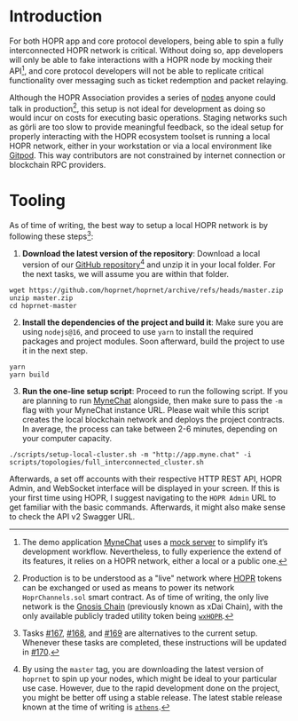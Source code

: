 # Introduction

For both HOPR app and core protocol developers, being able to spin a fully interconnected HOPR network is critical.
Without doing so, app developers will only be able to fake interactions with a HOPR node by mocking their API[^1], and
core protocol developers will not be able to replicate critical functionality over messaging such as ticket redemption
and packet relaying.

Although the HOPR Association provides a series of [nodes](https://status.hoprnet.org/) anyone could talk in production[^2],
this setup is not ideal for development as doing so would incur on costs for executing basic operations. Staging networks
such as görli are too slow to provide meaningful feedback, so the ideal setup for properly interacting with the HOPR
ecosystem toolset is running a local HOPR network, either in your workstation or via a local environment like
[Gitpod](https://gitpod.io). This way contributors are not constrained by internet connection or blockchain RPC providers.

# Tooling

As of time of writing, the best way to setup a local HOPR network is by following these steps[^3]:

1. **Download the latest version of the repository**: Download a local version of our [GitHub repository](https://github.com/hoprnet/hoprnet)[^4]
  and unzip it in your local folder. For the next tasks, we will assume you are within that folder.

```
wget https://github.com/hoprnet/hoprnet/archive/refs/heads/master.zip
unzip master.zip
cd hoprnet-master
```

2. **Install the dependencies of the project and build it**: Make sure you are using `nodejs@16`, and proceed to use `yarn`
  to install the required packages and project modules. Soon afterward, build the project to use it in the next step.

```
yarn
yarn build
```

3. **Run the one-line setup script**: Proceed to run the following script. If you are planning to run [MyneChat](http://app.myne.chat/)
  alongside, then make sure to pass the `-m` flag with your MyneChat instance URL. Please wait while this script creates
  the local blockchain network and deploys the project contracts. In average, the process can take between 2-6 minutes,
  depending on your computer capacity.
  
```
./scripts/setup-local-cluster.sh -m "http://app.myne.chat" -i scripts/topologies/full_interconnected_cluster.sh
```

Afterwards, a set off accounts with their respective HTTP REST API, HOPR Admin, and WebSocket interface will be displayed
in your screen. If this is your first time using HOPR, I suggest navigating to the `HOPR Admin` URL to get familiar with
the basic commands. Afterwards, it might also make sense to check the API v2 Swagger URL.


[^1]: The demo application [MyneChat](https://github.com/hoprnet/myne-chat) uses a
[mock server](https://github.com/hoprnet/myne-chat/blob/cf6501b2ffa24502834f567ab575630e302e3d34/mocks/index.js#L47-L79)
to simplify it’s development workflow. Nevertheless, to fully experience the extend of its features, it relies on a
HOPR network, either a local or a public one.

[^2]: Production is to be understood as a "live" network where [HOPR](https://coinmarketcap.com/currencies/hopr/) tokens can
be exchanged or used as means to power its network `HoprChannels.sol` smart contract. As of time of writing, the only live
network is the [Gnosis Chain](https://www.xdaichain.com/) (previously known as xDai Chain), with the only available publicly
traded utility token being [`wxHOPR`](https://blockscout.com/xdai/mainnet/token/0xD4fdec44DB9D44B8f2b6d529620f9C0C7066A2c1/token-transfers).

[^3]: Tasks [#167](https://github.com/hoprnet/hopr-devrel/issues/167), [#168](https://github.com/hoprnet/hopr-devrel/issues/168),
and [#169](https://github.com/hoprnet/hopr-devrel/issues/167) are alternatives to the current setup. Whenever these tasks are
completed, these instructions will be updated in [#170](https://github.com/hoprnet/hopr-devrel/issues/170).

[^4]: By using the `master` tag, you are downloading the latest version of `hoprnet` to spin up your nodes, which might be ideal
to your particular use case. However, due to the rapid development done on the project, you might be better off using a stable
release. The latest stable release known at the time of writing is [`athens`](https://github.com/hoprnet/hoprnet/archive/refs/heads/release/athens.zip).
